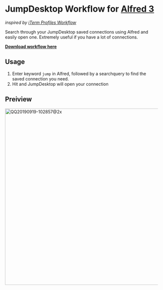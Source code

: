 JumpDesktop Workflow for [Alfred 3](http://www.alfredapp.com)
==============================

_inspired by [iTerm Profiles Workflow](https://github.com/jessedobbelaere/alfred-iterm-profiles-workflow)_

Search through your JumpDesktop saved connections using Alfred and easily open one. Extremely useful if you have a lot of connections.

**[Download workflow here](https://github.com/yaoxinghuo/alfred-jumpdesktop-connections-workflow/releases)**


## Usage
1. Enter keyword `jump` in Alfred, followed by a searchquery to find the saved connection you need.
2. Hit <enter> and JumpDesktop will open your connection

## Preiview
<img width="579" alt="QQ20190919-102857@2x" src="https://user-images.githubusercontent.com/69723/65209020-558b8780-dac9-11e9-8bf4-4eadd3cb701c.png">
